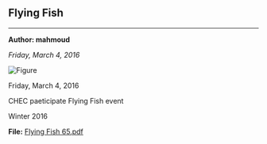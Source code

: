 ## Flying Fish

---
**Author: mahmoud**

*Friday, March 4, 2016*


![Figure](https://farm1.staticflickr.com/905/42277067401_a4162a07f7_b.jpg)

Friday, March 4, 2016

CHEC paeticipate Flying Fish event

Winter 2016


**File:**
[Flying Fish 65.pdf](http://192.168.11.52:8002/sites/default/files/Flying%20Fish%2065.pdf)